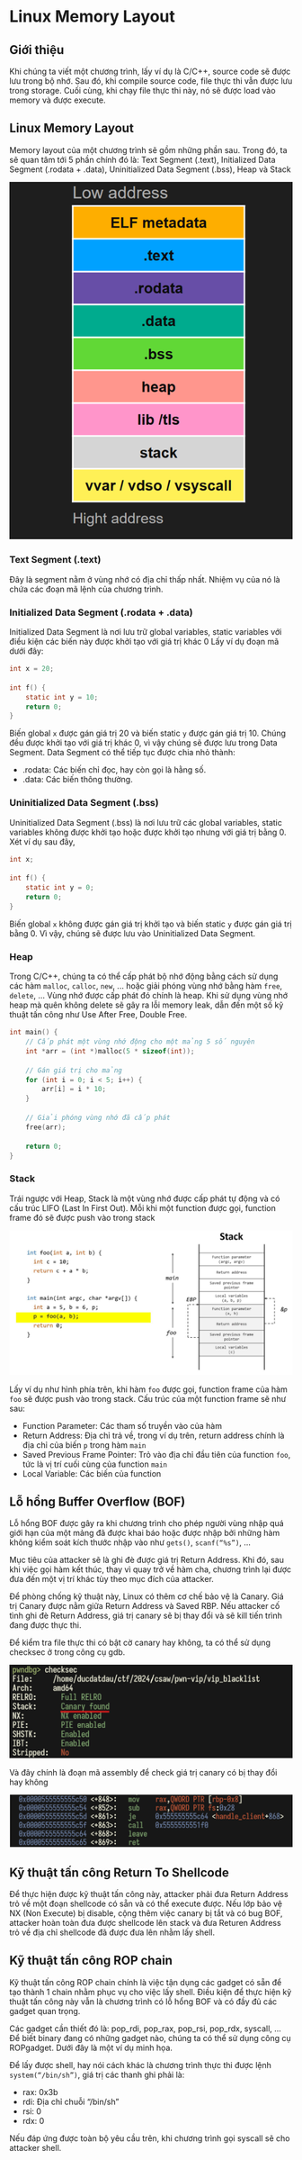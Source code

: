 # Linux Memory Layout 

## Giới thiệu

Khi chúng ta viết một chương trình, lấy ví dụ là C/C++, source code sẽ được lưu trong bộ nhớ. Sau đó, khi compile source code, file thực thi vẫn được lưu trong storage. Cuối cùng, khi chạy file thực thi này, nó sẽ được load vào memory và được execute. 

## Linux Memory Layout

Memory layout của một chương trình sẽ gồm những phần sau. Trong đó, ta sẽ quan tâm tới 5 phần chính đó là: Text Segment (.text), Initialized Data Segment (.rodata + .data), Uninitialized Data Segment (.bss), Heap và Stack 

![](../Images/Linux_Memory_Layout/1.png)

### Text Segment (.text)

Đây là segment nằm ở vùng nhớ có địa chỉ thấp nhất. Nhiệm vụ của nó là chứa các đoạn mã lệnh của chương trình. 

### Initialized Data Segment (.rodata + .data)

Initialized Data Segment là nơi lưu trữ global variables, static variables với điều kiện các biến này được khởi tạo với giá trị khác 0
Lấy ví dụ đoạn mã dưới đây:

```c
int x = 20;

int f() {
    static int y = 10;
    return 0;
}
```

Biến global `x` được gán giá trị 20 và biến static `y` được gán giá trị 10. Chúng đều được khởi tạo với giá trị khác 0, vì vậy chúng sẽ được lưu trong Data Segment. 
Data Segment có thể tiếp tục được chia nhỏ thành: 
-	.rodata: Các biến chỉ đọc, hay còn gọi là hằng số.
-	.data: Các biến thông thường. 

### Uninitialized Data Segment (.bss)

Uninitialized Data Segment (.bss) là nơi lưu trữ các global variables, static variables không được khởi tạo hoặc được khởi tạo nhưng với giá trị bằng 0. Xét ví dụ sau đây, 

```c
int x;

int f() {
    static int y = 0;
    return 0;
}
```

Biến global `x` không được gán giá trị khởi tạo và biến static `y` được gán giá trị bằng 0. Vì vậy, chúng sẽ được lưu vào Uninitialized Data Segment. 

### Heap

Trong C/C++, chúng ta có thể cấp phát bộ nhớ động bằng cách sử dụng các hàm `malloc`, `calloc`, `new`, ... hoặc giải phóng vùng nhớ bằng hàm `free`, `delete`, ... Vùng nhớ được cấp phát đó chính là heap. Khi sử dụng vùng nhớ heap mà quên không delete sẽ gây ra lỗi memory leak, dẫn đến một số kỹ thuật tấn công như Use After Free, Double Free. 

```c
int main() {
    // Cấp phát một vùng nhớ động cho một mảng 5 số nguyên
    int *arr = (int *)malloc(5 * sizeof(int));

    // Gán giá trị cho mảng
    for (int i = 0; i < 5; i++) {
        arr[i] = i * 10;
    }

    // Giải phóng vùng nhớ đã cấp phát
    free(arr);

    return 0;
}
```

### Stack

Trái ngược với Heap, Stack là một vùng nhớ được cấp phát tự động và có cấu trúc LIFO (Last In First Out). Mỗi khi một function được gọi, function frame đó sẽ được push vào trong stack

![](../Images/Linux_Memory_Layout/2.png)
 
Lấy ví dụ như hình phía trên, khi hàm `foo` được gọi, function frame của hàm `foo` sẽ được push vào trong stack. Cấu trúc của một function frame sẽ như sau: 
- Function Parameter: Các tham số truyền vào của hàm
- Return Address: Địa chỉ trả về, trong ví dụ trên, return address chính là địa chỉ của biến `p` trong hàm `main`
- Saved Previous Frame Pointer: Trỏ vào địa chỉ đầu tiên của function `foo`, tức là vị trí cuối cùng của function `main`
- Local Variable: Các biến của function

## Lỗ hổng Buffer Overflow (BOF)

Lỗ hổng BOF được gây ra khi chương trình cho phép người vùng nhập quá giới hạn của một mảng đã được khai báo hoặc được nhập bởi những hàm không kiểm soát kích thước nhập vào như `gets()`, `scanf(“%s”)`, ... 

Mục tiêu của attacker sẽ là ghi đè được giá trị Return Address. Khi đó, sau khi việc gọi hàm kết thúc, thay vì quay trở về hàm cha, chương trình lại được đưa đến một vị trí khác tùy theo mục đích của attacker. 

Để phòng chống kỹ thuật này, Linux có thêm cơ chế bảo vệ là Canary. Giá trị Canary được nằm giữa Return Address và Saved RBP. Nếu attacker cố tình ghi đè Return Address, giá trị canary sẽ bị thay đổi và sẽ kill tiến trình đang được thực thi. 

Để kiểm tra file thực thi có bật cờ canary hay không, ta có thể sử dụng checksec ở trong công cụ gdb. 

![](../Images/Linux_Memory_Layout/3.png)

Và đây chính là đoạn mã assembly để check giá trị canary có bị thay đổi hay không 

![](../Images/Linux_Memory_Layout/4.png)


## Kỹ thuật tấn công Return To Shellcode 

Để thực hiện được kỹ thuật tấn công này, attacker phải đưa Return Address trỏ về một đoạn shellcode có sẵn và có thể execute được. 
Nếu lớp bảo vệ NX (Non Execute) bị disable, cộng thêm việc canary bị tắt và có bug BOF, attacker hoàn toàn đưa được shellcode lên stack và đưa Returen Address trỏ về địa chỉ shellcode đã được đưa lên nhằm lấy shell. 

## Kỹ thuật tấn công ROP chain

Kỹ thuật tấn công ROP chain chính là việc tận dụng các gadget có sẵn để tạo thành 1 chain nhằm phục vụ cho việc lấy shell. Điều kiện để thực hiện kỹ thuật tấn công này vẫn là chương trình có lỗ hổng BOF và có đầy đủ các gadget quan trọng. 

Các gadget cần thiết đó là: pop_rdi, pop_rax, pop_rsi, pop_rdx, syscall, ... Để biết binary đang có những gadget nào, chúng ta có thể sử dụng công cụ ROPgadget. Dưới đây là một ví dụ minh họa. 
 
Để lấy được shell, hay nói cách khác là chương trình thực thi được lệnh `system(“/bin/sh”)`, giá trị các thanh ghi phải là:
-	rax: 0x3b 
-	rdi: Địa chỉ chuỗi “/bin/sh”
-	rsi: 0
-	rdx: 0 

Nếu đáp ứng được toàn bộ yêu cầu trên, khi chương trình gọi syscall sẽ cho attacker shell. 
